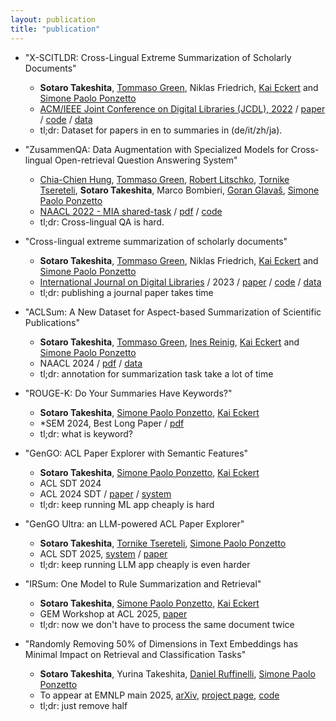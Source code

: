 ```yaml
---
layout: publication
title: "publication"
---
```


- "X-SCITLDR: Cross-Lingual Extreme Summarization of Scholarly Documents"
  - **Sotaro Takeshita**, [Tommaso Green](https://green-t.io/), Niklas Friedrich, [Kai Eckert](http://wiss.iuk.hdm-stuttgart.de/people/kai-eckert/) and [Simone Paolo Ponzetto](https://www.uni-mannheim.de/dws/people/professors/prof-dr-simone-paolo-ponzetto/)
  - [ACM/IEEE Joint Conference on Digital Libraries (JCDL), 2022](https://2022.jcdl.org/) / [paper](https://arxiv.org/abs/2205.15051) / [code](https://github.com/sobamchan/xscitldr) / [data](https://huggingface.co/datasets/umanlp/xscitldr)
  - tl;dr: Dataset for papers in en to summaries in (de/it/zh/ja).

- "ZusammenQA: Data Augmentation with Specialized Models for Cross-lingual Open-retrieval Question Answering System"
  - [Chia-Chien Hung](https://chiachienhung.github.io/), [Tommaso Green](https://green-t.io/), [Robert Litschko](https://rlitschk.github.io/), [Tornike Tsereteli](https://www.torniketsereteli.com/), **Sotaro Takeshita**, Marco Bombieri, [Goran Glavaš](https://sites.google.com/view/goranglavas), [Simone Paolo Ponzetto](https://www.uni-mannheim.de/dws/people/professors/prof-dr-simone-paolo-ponzetto/)
  - [NAACL 2022 - MIA shared-task](https://mia-workshop.github.io/index.html) / [pdf](https://arxiv.org/abs/2205.14981) / [code](https://github.com/umanlp/zusammenqa)
  - tl;dr: Cross-lingual QA is hard.

- "Cross-lingual extreme summarization of scholarly documents"
  - **Sotaro Takeshita**, [Tommaso Green](https://green-t.io/), Niklas Friedrich, [Kai Eckert](http://wiss.iuk.hdm-stuttgart.de/people/kai-eckert/) and [Simone Paolo Ponzetto](https://www.uni-mannheim.de/dws/people/professors/prof-dr-simone-paolo-ponzetto/)
  - [International Journal on Digital Libraries](https://www.springer.com/journal/799) / 2023 / [paper](https://link.springer.com/article/10.1007/s00799-023-00373-2) / [code](https://github.com/sobamchan/xscitldr) / [data](https://huggingface.co/datasets/umanlp/xscitldr)
  - tl;dr: publishing a journal paper takes time

- "ACLSum: A New Dataset for Aspect-based Summarization of Scientific Publications"
  - **Sotaro Takeshita**, [Tommaso Green](https://green-t.io/), [Ines Reinig](https://www.uni-mannheim.de/dws/people/researchers/phd-students/ines-reinig/), [Kai Eckert](http://wiss.iuk.hdm-stuttgart.de/people/kai-eckert/) and [Simone Paolo Ponzetto](https://www.uni-mannheim.de/dws/people/professors/prof-dr-simone-paolo-ponzetto/)
  - NAACL 2024 / [pdf](https://arxiv.org/abs/2403.05303) / [data](https://huggingface.co/datasets/sobamchan/aclsum)
  - tl;dr: annotation for summarization task take a lot of time

- "ROUGE-K: Do Your Summaries Have Keywords?"
  - **Sotaro Takeshita**, [Simone Paolo Ponzetto](https://www.uni-mannheim.de/dws/people/professors/prof-dr-simone-paolo-ponzetto/), [Kai Eckert](http://wiss.iuk.hdm-stuttgart.de/people/kai-eckert/)
  - *SEM 2024, Best Long Paper / [pdf](https://aclanthology.org/2024.starsem-1.6/)
  - tl;dr: what is keyword?

- "GenGO: ACL Paper Explorer with Semantic Features"
  - **Sotaro Takeshita**, [Simone Paolo Ponzetto](https://www.uni-mannheim.de/dws/people/professors/prof-dr-simone-paolo-ponzetto/), [Kai Eckert](http://wiss.iuk.hdm-stuttgart.de/people/kai-eckert/)
  - ACL SDT 2024
  - ACL 2024 SDT / [paper](https://gengo.sotaro.io/2024.acl-demos.12) / [system](https://gengo.sotaro.io/)
  - tl;dr: keep running ML app cheaply is hard

- "GenGO Ultra: an LLM-powered ACL Paper Explorer"
  - **Sotaro Takeshita**, [Tornike Tsereteli](https://e-tornike.github.io/), [Simone Paolo Ponzetto](https://www.uni-mannheim.de/dws/people/professors/prof-dr-simone-paolo-ponzetto/)
  - ACL SDT 2025, [system](https://gengo-ultra.sotaro.io/) / [paper](https://aclanthology.org/2025.acl-demo.24/)
  - tl;dr: keep running LLM app cheaply is even harder

- "IRSum: One Model to Rule Summarization and Retrieval"
  - **Sotaro Takeshita**, [Simone Paolo Ponzetto](https://www.uni-mannheim.de/dws/people/professors/prof-dr-simone-paolo-ponzetto/), [Kai Eckert](http://wiss.iuk.hdm-stuttgart.de/people/kai-eckert/)
  - GEM Workshop at ACL 2025, [paper](https://aclanthology.org/2025.gem-1.23/)
  - tl;dr: now we don't have to process the same document twice

- "Randomly Removing 50% of Dimensions in Text Embeddings has Minimal Impact on Retrieval and Classification Tasks"
  - **Sotaro Takeshita**, Yurina Takeshita, [Daniel Ruffinelli](https://ruffinelli.io/), [Simone Paolo Ponzetto](https://www.uni-mannheim.de/dws/people/professors/prof-dr-simone-paolo-ponzetto/)
  - To appear at EMNLP main 2025, [arXiv](https://arxiv.org/abs/2508.17744), [project page](https://sotaro.io/papers/trunbed), [code](https://github.com/sobamchan/random-embedding-truncation)
  - tl;dr: just remove half
